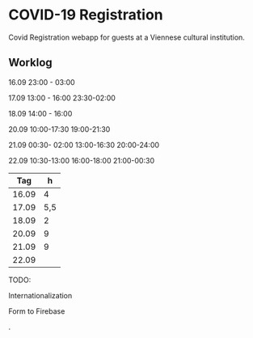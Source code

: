 # COVID-19 Registration

Covid Registration webapp for guests at a Viennese cultural institution.

## Worklog

16.09 23:00 - 03:00  

17.09 13:00 - 16:00 23:30-02:00

18.09 14:00 - 16:00

20.09 10:00-17:30 19:00-21:30

21.09 00:30- 02:00 13:00-16:30 20:00-24:00

22.09 10:30-13:00 16:00-18:00 21:00-00:30

| Tag  | h  |
|---|---|
| 16.09  | 4  |
| 17.09  | 5,5 |
| 18.09  | 2  |
| 20.09  | 9  |
| 21.09  |  9 |
| 22.09 |   |

TODO:

Internationalization

Form to Firebase

.
